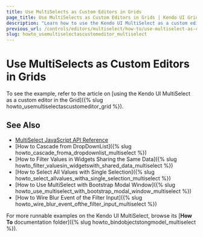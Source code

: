 ```yaml
---
title: Use MultiSelects as Custom Editors in Grids
page_title: Use MultiSelects as Custom Editors in Grids | Kendo UI Grid
description: "Learn how to use the Kendo UI MultiSelect as a custom editor in the Kendo UI Grid widget."
previous_url: /controls/editors/multiselect/how-to/use-multiselect-as-custom-editor-in-grid
slug: howto_usemultiselectascustomeditor_multiselect
---
```


# Use MultiSelects as Custom Editors in Grids

To see the example, refer to the article on [using the Kendo UI MultiSelect as a custom editor in the Grid]({% slug howto_usemultiselectascustomeditor_grid %}).

## See Also

* [MultiSelect JavaScript API Reference](/api/javascript/ui/multiselect)
* [How to Cascade from DropDownList]({% slug howto_cascade_froma_dropdownlist_multiselect %})
* [How to Filter Values in Widgets Sharing the Same Data]({% slug howto_filter_valuesin_widgetswith_shared_data_multiselect %})
* [How to Select All Values with Single Selection]({% slug howto_select_allvalues_witha_single_selection_multiselect %})
* [How to Use MultiSelect with Bootstrap Modal Window]({% slug howto_use_multiselect_with_bootstrap_modal_window_multiselect %})
* [How to Wire Blur Event of the Filter Input]({% slug howto_wire_blur_event_ofthe_filtеr_input_multiselect %})

For more runnable examples on the Kendo UI MultiSelect, browse its [**How To** documentation folder]({% slug howto_bindobjectstongmodel_multiselect %}).
